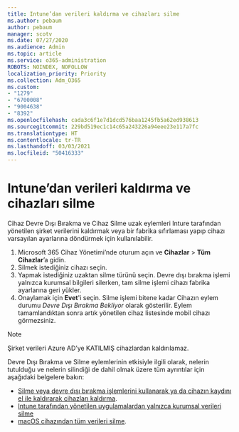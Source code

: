 ```yaml
---
title: Intune’dan verileri kaldırma ve cihazları silme
ms.author: pebaum
author: pebaum
manager: scotv
ms.date: 07/27/2020
ms.audience: Admin
ms.topic: article
ms.service: o365-administration
ROBOTS: NOINDEX, NOFOLLOW
localization_priority: Priority
ms.collection: Adm_O365
ms.custom:
- "1279"
- "6700008"
- "9004638"
- "8392"
ms.openlocfilehash: cada3c6f1e7d1dcd576baa1245fb5a62ed938613
ms.sourcegitcommit: 229bd519ec1c14c65a243226a94eee23e117a7fc
ms.translationtype: HT
ms.contentlocale: tr-TR
ms.lasthandoff: 03/03/2021
ms.locfileid: "50416333"
---
```

# <a name="removing-data-and-wiping-devices-from-intune"></a>Intune’dan verileri kaldırma ve cihazları silme

Cihaz Devre Dışı Bırakma ve Cihaz Silme uzak eylemleri Inture tarafından yönetilen şirket verilerini kaldırmak veya bir fabrika sıfırlaması yapıp cihazı varsayılan ayarlarına döndürmek için kullanılabilir.

1. Microsoft 365 Cihaz Yönetimi’nde oturum açın ve **Cihazlar** > **Tüm Cihazlar**’a gidin.
2. Silmek istediğiniz cihazı seçin.
3. Yapmak istediğiniz uzaktan silme türünü seçin. Devre dışı bırakma işlemi yalnızca kurumsal bilgileri silerken, tam silme işlemi cihazı fabrika ayarlarına geri yükler.
4. Onaylamak için **Evet**'i seçin. Silme işlemi bitene kadar Cihazın eylem durumu *Devre Dışı Bırakma Bekliyor* olarak gösterilir.
    Eylem tamamlandıktan sonra artık yönetilen cihaz listesinde mobil cihazı görmezsiniz.

> [!NOTE]
> Şirket verileri Azure AD’ye KATILMIŞ cihazlardan kaldırılamaz. 

Devre Dışı Bırakma ve Silme eylemlerinin etkisiyle ilgili olarak, nelerin tutulduğu ve nelerin silindiği de dahil olmak üzere tüm ayrıntılar için aşağıdaki belgelere bakın:

- [Silme veya devre dışı bırakma işlemlerini kullanarak ya da cihazın kaydını el ile kaldırarak cihazları kaldırma](https://docs.microsoft.com/mem/intune/remote-actions/devices-wipe).
- [Intune tarafından yönetilen uygulamalardan yalnızca kurumsal verileri silme](https://docs.microsoft.com/mem/intune/apps/apps-selective-wipe)
- [macOS cihazından tüm verileri silme](https://docs.microsoft.com/mem/intune/remote-actions/device-erase).
